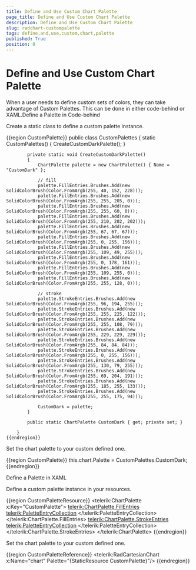 ```yaml
---
title: Define and Use Custom Chart Palette
page_title: Define and Use Custom Chart Palette
description: Define and Use Custom Chart Palette
slug: radchart-custompalette
tags: define,and,use,custom,chart,palette
published: True
position: 0
---
```


# Define and Use Custom Chart Palette



When a user needs to define custom sets of colors, they can take advantage of Custom Palettes. This can be done in either code-behind or XAML.Define a Palette in Code-behind

Create a static class to define a custom palette instance.

{{region CustomPalette}}
	    public class CustomPalettes
	    {
	        static CustomPalettes()
	        {
	            CreateCustomDarkPalette();
	        }
	
	        private static void CreateCustomDarkPalette()
	        {
	            ChartPalette palette = new ChartPalette() { Name = "CustomDark" };
	
	            // fill
	            palette.FillEntries.Brushes.Add(new SolidColorBrush(Color.FromArgb(255, 40, 152, 228)));
	            palette.FillEntries.Brushes.Add(new SolidColorBrush(Color.FromArgb(255, 255, 205, 0)));
	            palette.FillEntries.Brushes.Add(new SolidColorBrush(Color.FromArgb(255, 255, 60, 0)));
	            palette.FillEntries.Brushes.Add(new SolidColorBrush(Color.FromArgb(255, 210, 202, 202)));
	            palette.FillEntries.Brushes.Add(new SolidColorBrush(Color.FromArgb(255, 67, 67, 67)));
	            palette.FillEntries.Brushes.Add(new SolidColorBrush(Color.FromArgb(255, 0, 255, 156)));
	            palette.FillEntries.Brushes.Add(new SolidColorBrush(Color.FromArgb(255, 109, 49, 255)));
	            palette.FillEntries.Brushes.Add(new SolidColorBrush(Color.FromArgb(255, 0, 178, 161)));
	            palette.FillEntries.Brushes.Add(new SolidColorBrush(Color.FromArgb(255, 109, 255, 0)));
	            palette.FillEntries.Brushes.Add(new SolidColorBrush(Color.FromArgb(255, 255, 128, 0)));
	
	            // stroke
	            palette.StrokeEntries.Brushes.Add(new SolidColorBrush(Color.FromArgb(255, 96, 194, 255)));
	            palette.StrokeEntries.Brushes.Add(new SolidColorBrush(Color.FromArgb(255, 255, 225, 122)));
	            palette.StrokeEntries.Brushes.Add(new SolidColorBrush(Color.FromArgb(255, 255, 108, 79)));
	            palette.StrokeEntries.Brushes.Add(new SolidColorBrush(Color.FromArgb(255, 229, 229, 229)));
	            palette.StrokeEntries.Brushes.Add(new SolidColorBrush(Color.FromArgb(255, 84, 84, 84)));
	            palette.StrokeEntries.Brushes.Add(new SolidColorBrush(Color.FromArgb(255, 0, 255, 156)));
	            palette.StrokeEntries.Brushes.Add(new SolidColorBrush(Color.FromArgb(255, 130, 79, 255)));
	            palette.StrokeEntries.Brushes.Add(new SolidColorBrush(Color.FromArgb(255, 69, 204, 191)));
	            palette.StrokeEntries.Brushes.Add(new SolidColorBrush(Color.FromArgb(255, 185, 255, 133)));
	            palette.StrokeEntries.Brushes.Add(new SolidColorBrush(Color.FromArgb(255, 255, 175, 94)));
	
	            CustomDark = palette;
	        }
	
	        public static ChartPalette CustomDark { get; private set; }
	
	    }
	{{endregion}}



Set the chart palette to your custom defined one.

{{region CustomPalette}}
	            this.chart.Palette = CustomPalettes.CustomDark;
	{{endregion}}

Define a Palette in XAML

Define a custom palette instance in your resources.

{{region CustomPaletteResource}}
	        <telerik:ChartPalette x:Key="CustomPalette">
	            <telerik:ChartPalette.FillEntries>
	                <telerik:PaletteEntryCollection>
	                    <SolidColorBrush Color="Green"></SolidColorBrush>
	                    <SolidColorBrush Color="Gray"></SolidColorBrush>
	                    <SolidColorBrush Color="Blue"></SolidColorBrush>
	                    <SolidColorBrush Color="Red"></SolidColorBrush>
	                </telerik:PaletteEntryCollection>
	            </telerik:ChartPalette.FillEntries>
	            <telerik:ChartPalette.StrokeEntries>
	                <telerik:PaletteEntryCollection>
	                    <SolidColorBrush Color="LightGreen"></SolidColorBrush>
	                    <SolidColorBrush Color="LightGray"></SolidColorBrush>
	                    <SolidColorBrush Color="LightBlue"></SolidColorBrush>
	                    <SolidColorBrush Color="OrangeRed"></SolidColorBrush>
	                </telerik:PaletteEntryCollection>
	            </telerik:ChartPalette.StrokeEntries>
	        </telerik:ChartPalette>
	{{endregion}}



Set the chart palette to your custom defined one.

{{region CustomPaletteReference}}
	        <telerik:RadCartesianChart x:Name="chart" Palette="{StaticResource CustomPalette}"/>
	{{endregion}}


